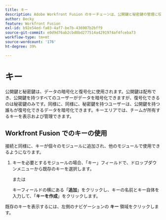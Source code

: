 ```yaml
---
title: キー
description: Adobe Workfront Fusion のキーチェーンは、公開鍵と秘密鍵の管理に役立ちます。 キーは例えば、PGP メッセージの暗号化または復号化のために、Encryptor アプリによって使用されます。
author: Becky
feature: Workfront Fusion
exl-id: b92e54ed-fa03-4af7-be7b-436907b2bff9
source-git-commit: e0d9d76ab2cbd8bd277514a4291974af4fceba73
workflow-type: tm+mt
source-wordcount: '176'
ht-degree: 39%

---
```


# キー

公開鍵と秘密鍵は、データの暗号化と復号化に使用されます。公開鍵は配布でき、公開鍵を持つすべてのユーザーがデータを暗号化できますが、復号化できるのは秘密鍵のみです。同様に、同様に、秘密鍵を持つユーザーは、公開鍵を持つ誰もが復号化できるデータを暗号化できます。キーエリアでは、チームが所有するキーを表示および管理できます。

## Workfront Fusion でのキーの使用

接続と同様に、キーが個々のモジュールに追加され、他のモジュールで使用できるようになります。

1. キーを必要とするモジュールの場合、「キー」フィールドで、ドロップダウンメニューから既存のキーを選択します。

   または

   キーフィールドの横にある「**追加**」をクリックし、キーの名前とキー自体を入力して、「**キーを作成**」をクリックします。

既存のキーを表示するには、左側のナビゲーションの **キー** 領域をクリックします。
